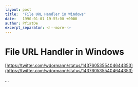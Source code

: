 ```yaml
---
layout: post
title:  "File URL Handler in Windows"
date:   1990-01-01 19:55:00 +0000
author: PfiatDe
excerpt_separator: <!--more-->
---
```


# File URL Handler in Windows

[https://twitter.com/wdormann/status/1437605355404644353](https://twitter.com/wdormann/status/1437605355404644353)

...
<!--more-->
